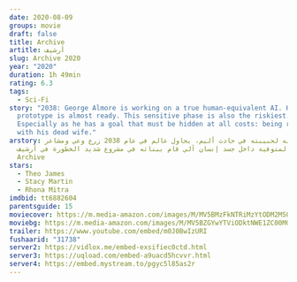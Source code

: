 ```yaml
---
date: 2020-08-09
groups: movie
draft: false
title: Archive
artitle: أرشيف
slug: Archive 2020
year: "2020"
duration: 1h 49min
rating: 6.3
tags:
  - Sci-Fi
story: "2038: George Almore is working on a true human-equivalent AI. His latest
  prototype is almost ready. This sensitive phase is also the riskiest.
  Especially as he has a goal that must be hidden at all costs: being reunited
  with his dead wife."
arstory: بعد فقدانه لحبيبته في حادث أليم، يحاول عالم في عام 2038 زرع وعي ومشاعر
  زوجته المتوفية داخل جسد إنسان آلي قام ببنائه في مشروع شديد الخطورة في أرشيف
  Archive
stars:
  - Theo James
  - Stacy Martin
  - Rhona Mitra
imdbid: tt6882604
parentsguide: 15
moviecover: https://m.media-amazon.com/images/M/MV5BMzFkNTRiMzYtODM2MS00YWQ2LThkNTUtMDE1Y2E2YjAwYTUxXkEyXkFqcGdeQXVyMzQwMTY2Nzk@._V1_SY1000_CR0,0,674,1000_AL_.jpg
moviebg: https://m.media-amazon.com/images/M/MV5BZGYwYTViODktNWE1ZC00MGUwLWIwYTUtNzkxNWZkZWVhZTgxXkEyXkFqcGdeQXVyNjY5NjI5NzQ@._V1_.jpg
trailer: https://www.youtube.com/embed/m0J0BwIzURI
fushaarid: "31738"
server2: https://vidlox.me/embed-exsifiec0ctd.html
server3: https://uqload.com/embed-a9uacd5hcvvr.html
server4: https://embed.mystream.to/pgyc5l85as2r
---
```

